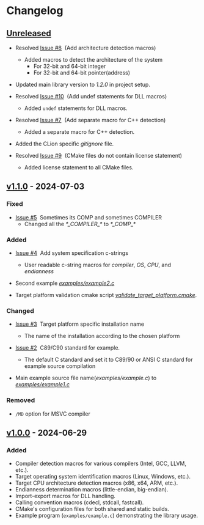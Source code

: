 # Changelog

## [Unreleased](https://github.com/KumarjitDas/kdapi/compare/v1.1.0...HEAD)

- Resolved [Issue #8](https://github.com/KumarjitDas/kdapi/issues/8)&nbsp; (Add architecture detection macros)
  - Added macros to detect the architecture of the system
    - For 32-bit and 64-bit integer
    - For 32-bit and 64-bit pointer(address)

- Updated main library version to _1.2.0_ in project setup.

- Resolved [Issue #10](https://github.com/KumarjitDas/kdapi/issues/10)&nbsp; (Add undef statements for DLL macros)
  - Added `undef` statements for DLL macros.

- Resolved [Issue #7](https://github.com/KumarjitDas/kdapi/issues/7)&nbsp; (Add separate macro for C++ detection)
  - Added a separate macro for C++ detection.

- Added the CLion specific _gitignore_ file.

- Resolved [Issue #9](https://github.com/KumarjitDas/kdapi/issues/9)&nbsp; (CMake files do not contain license statement)
  - Added license statement to all CMake files.

## [v1.1.0](https://github.com/KumarjitDas/kdapi/compare/v1.0.0...v1.1.0) - 2024-07-03

### Fixed

- [Issue #5](https://github.com/KumarjitDas/kdapi/issues/5)&nbsp; Sometimes its COMP and sometimes COMPILER
  - Changed all the _\*\_COMPILER\_\*_ to _\*\_COMP\_\*_

### Added

- [Issue #4](https://github.com/KumarjitDas/kdapi/issues/4)&nbsp; Add system specification c-strings
  - User readable c-string macros for _compiler_, _OS_, _CPU_, and _endianness_

- Second example [_examples/example2.c_](examples/example2.c)
- Target platform validation cmake script [_validate_target_platform.cmake_](cmake/validate_target_platform.cmake).

### Changed

- [Issue #3](https://github.com/KumarjitDas/kdapi/issues/3)&nbsp; Target platform specific installation name
  - The name of the installation according to the chosen platform

- [Issue #2](https://github.com/KumarjitDas/kdapi/issues/2)&nbsp; C89/C90 standard for example.
  - The default C standard and set it to C89/90 or ANSI C standard for example source compilation

- Main example source file name(_examples/example.c_) to [_examples/example1.c_](examples/example1.c)

### Removed

- `/MD` option for MSVC compiler

## [v1.0.0](https://github.com/KumarjitDas/kdapi/releases/tag/v1.0.0) - 2024-06-29

### Added

- Compiler detection macros for various compilers (Intel, GCC, LLVM, etc.).
- Target operating system identification macros (Linux, Windows, etc.).
- Target CPU architecture detection macros (x86, x64, ARM, etc.).
- Endianness determination macros (little-endian, big-endian).
- Import-export macros for DLL handling.
- Calling convention macros (cdecl, stdcall, fastcall).
- CMake's configuration files for both shared and static builds.
- Example program (`examples/example.c`) demonstrating the library usage.
